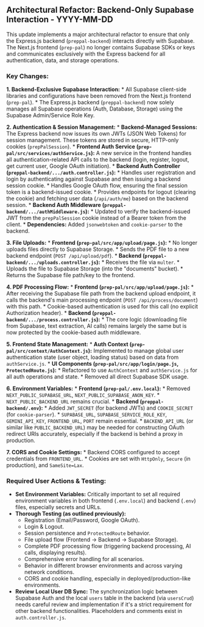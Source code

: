 ## Architectural Refactor: Backend-Only Supabase Interaction - YYYY-MM-DD

This update implements a major architectural refactor to ensure that only the Express.js backend (`preppal-backend`) interacts directly with Supabase. The Next.js frontend (`prep-pal`) no longer contains Supabase SDKs or keys and communicates exclusively with the Express backend for all authentication, data, and storage operations.

### Key Changes:

**1. Backend-Exclusive Supabase Interaction:**
    *   All Supabase client-side libraries and configurations have been removed from the Next.js frontend (`prep-pal`).
    *   The Express.js backend (`preppal-backend`) now solely manages all Supabase operations (Auth, Database, Storage) using the Supabase Admin/Service Role Key.

**2. Authentication & Session Management:**
    *   **Backend-Managed Sessions:** The Express backend now issues its own JWTs (JSON Web Tokens) for session management. These tokens are stored in secure, HTTP-only cookies (`prepPalSession`).
    *   **Frontend Auth Service (`prep-pal/src/services/authService.js`):** A new service in the frontend handles all authentication-related API calls to the backend (login, register, logout, get current user, Google OAuth initiation).
    *   **Backend Auth Controller (`preppal-backend/.../auth.controller.js`):**
        *   Handles user registration and login by authenticating against Supabase and then issuing a backend session cookie.
        *   Handles Google OAuth flow, ensuring the final session token is a backend-issued cookie.
        *   Provides endpoints for logout (clearing the cookie) and fetching user data (`/api/auth/me`) based on the backend session.
    *   **Backend Auth Middleware (`preppal-backend/.../authMiddleware.js`):**
        *   Updated to verify the backend-issued JWT from the `prepPalSession` cookie instead of a Bearer token from the client.
    *   **Dependencies:** Added `jsonwebtoken` and `cookie-parser` to the backend.

**3. File Uploads:**
    *   **Frontend (`prep-pal/src/app/upload/page.js`):**
        *   No longer uploads files directly to Supabase Storage.
        *   Sends the PDF file to a new backend endpoint (`POST /api/upload/pdf`).
    *   **Backend (`preppal-backend/.../uploads.controller.js`):**
        *   Receives the file via `multer`.
        *   Uploads the file to Supabase Storage (into the "documents" bucket).
        *   Returns the Supabase file path/key to the frontend.

**4. PDF Processing Flow:**
    *   **Frontend (`prep-pal/src/app/upload/page.js`):**
        *   After receiving the Supabase file path from the backend upload endpoint, it calls the backend's main processing endpoint (`POST /api/process/document`) with this path.
        *   Cookie-based authentication is used for this call (no explicit Authorization header).
    *   **Backend (`preppal-backend/.../process.controller.js`):**
        *   The core logic (downloading file from Supabase, text extraction, AI calls) remains largely the same but is now protected by the cookie-based auth middleware.

**5. Frontend State Management:**
    *   **Auth Context (`prep-pal/src/context/AuthContext.js`):** Implemented to manage global user authentication state (user object, loading status) based on data from `authService.js`.
    *   **UI Components (`prep-pal/src/app/login/page.js`, `ProtectedRoute.js`):**
        *   Refactored to use `AuthContext` and `authService.js` for all auth operations and state.
        *   Removed all direct Supabase SDK usage.

**6. Environment Variables:**
    *   **Frontend (`prep-pal/.env.local`):**
        *   Removed `NEXT_PUBLIC_SUPABASE_URL`, `NEXT_PUBLIC_SUPABASE_ANON_KEY`.
        *   `NEXT_PUBLIC_BACKEND_URL` remains crucial.
    *   **Backend (`preppal-backend/.env`):**
        *   Added `JWT_SECRET` (for backend JWTs) and `COOKIE_SECRET` (for `cookie-parser`).
        *   `SUPABASE_URL`, `SUPABASE_SERVICE_ROLE_KEY`, `GEMINI_API_KEY`, `FRONTEND_URL`, `PORT` remain essential.
        *   `BACKEND_API_URL` (or similar like `PUBLIC_BACKEND_URL`) may be needed for constructing OAuth redirect URIs accurately, especially if the backend is behind a proxy in production.

**7. CORS and Cookie Settings:**
    *   Backend CORS configured to accept credentials from `FRONTEND_URL`.
    *   Cookies are set with `HttpOnly`, `Secure` (in production), and `SameSite=Lax`.

### Required User Actions & Testing:

*   **Set Environment Variables:** Critically important to set all required environment variables in both frontend (`.env.local`) and backend (`.env`) files, especially secrets and URLs.
*   **Thorough Testing (as outlined previously):**
    *   Registration (Email/Password, Google OAuth).
    *   Login & Logout.
    *   Session persistence and `ProtectedRoute` behavior.
    *   File upload flow (Frontend -> Backend -> Supabase Storage).
    *   Complete PDF processing flow (triggering backend processing, AI calls, displaying results).
    *   Comprehensive error handling for all scenarios.
    *   Behavior in different browser environments and across varying network conditions.
    *   CORS and cookie handling, especially in deployed/production-like environments.
*   **Review Local User DB Sync:** The synchronization logic between Supabase Auth and the local `users` table in the backend (via `usersCrud`) needs careful review and implementation if it's a strict requirement for other backend functionalities. Placeholders and comments exist in `auth.controller.js`.

